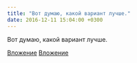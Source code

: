 ```yaml
---
title: "Вот думаю, какой вариант лучше."
date: 2016-12-11 15:04:00 +0300
---
```


Вот думаю, какой вариант лучше.


[Вложение](/assets/vk_photos/1/JVFBw32Xxts.jpg)
[Вложение](/assets/vk_photos/1/w3CQhtTapkQ.jpg)

